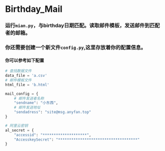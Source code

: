 # Birthday_Mail

### 运行`mian.py`，与birthday日期匹配。读取邮件模板，发送邮件到匹配者的邮箱。

### 你还需要创建一个新文件`config.py`,这里存放着你的配置信息。
#### 你可以参考如下配置
```python
# 查找数据文件
data_file = 'a.csv'
# 邮件模板文件
html_file = 'b.html'

mail_config = {
    # 邮件发送者名称
    "sendname": "小东西",
    # 邮件发送地址
    "sendadress": "site@msg.anyfan.top"
}

# 阿里云密钥
al_secret = {
    "accessid": "********************",
    "AccesskeySecret": "************************************"
}
```